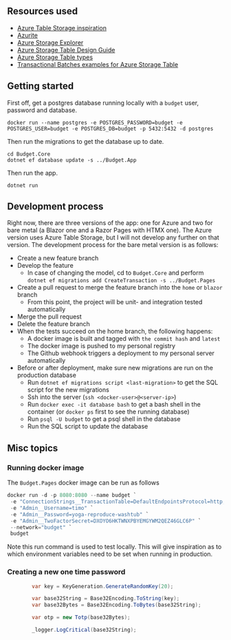 ## Resources used

- [Azure Table Storage inspiration](https://www.troyhunt.com/working-with-154-million-records-on/)
- [Azurite](https://learn.microsoft.com/en-us/azure/storage/common/storage-use-azurite?tabs=docker-hub%2Ctable-storage)
- [Azure Storage Explorer](https://azure.microsoft.com/en-us/features/storage-explorer/)
- [Azure Storage Table Design Guide](https://docs.microsoft.com/en-us/azure/cosmos-db/table-storage-design-guide)
- [Azure Storage Table types](https://learn.microsoft.com/en-us/rest/api/storageservices/understanding-the-table-service-data-model#property-types)
- [Transactional Batches examples for Azure Storage Table](https://github.com/Azure/azure-sdk-for-net/blob/Azure.Data.Tables_12.8.2/sdk/tables/Azure.Data.Tables/samples/Sample6TransactionalBatch.md)

## Getting started

First off, get a postgres database running locally with a `budget` user, password and database.

```shell
docker run --name postgres -e POSTGRES_PASSWORD=budget -e POSTGRES_USER=budget -e POSTGRES_DB=budget -p 5432:5432 -d postgres
```

Then run the migrations to get the database up to date.

```shell
cd Budget.Core
dotnet ef database update -s ../Budget.App
```

Then run the app.

```shell
dotnet run
```

## Development process

Right now, there are three versions of the app: one for Azure and two for bare metal (a Blazor one and a Razor Pages with HTMX one).
The Azure version uses Azure Table Storage, but I will not develop any further on that version.
The development process for the bare metal version is as follows:

- Create a new feature branch
- Develop the feature
  - In case of changing the model, cd to `Budget.Core` and perform `dotnet ef migrations add CreateTransaction -s ../Budget.Pages`
- Create a pull request to merge the feature branch into the `home` or `blazor` branch
  - From this point, the project will be unit- and integration tested automatically
- Merge the pull request
- Delete the feature branch
- When the tests succeed on the home branch, the following happens:
  - A docker image is built and tagged with `the commit hash` and `latest`
  - The docker image is pushed to my personal registry
  - The Github webhook triggers a deployment to my personal server automatically
- Before or after deployment, make sure new migrations are run on the production database
  - Run `dotnet ef migrations script <last-migration>` to get the SQL script for the new migrations
  - Ssh into the server (`ssh <docker-user>@<server-ip>`)
  - Run `docker exec -it database bash` to get a bash shell in the container (or `docker ps` first to see the running database)
  - Run `psql -U budget` to get a psql shell in the database
  - Run the SQL script to update the database



## Misc topics

### Running docker image

The `Budget.Pages` docker image can be run as follows

```csharp
docker run -d -p 8080:8080 --name budget `
 -e "ConnectionStrings__TransactionTable=DefaultEndpointsProtocol=http;AccountName=devstoreaccount1;AccountKey=Eby8vdM02xNOcqFlqUwJPLlmEtlCDXJ1OUzFT50uSRZ6IFsuFq2UVErCz4I6tq/K1SZFPTOtr/KBHBeksoGMGw==;TableEndpoint=http://azurite:10002/devstoreaccount1" `
 -e "Admin__Username=timo" `
 -e "Admin__Password=yoga-reproduce-washtub" `
 -e "Admin__TwoFactorSecret=DXOYO6HKTWNXPBYEMGYWM2QEZ46GLC6P" `
 --network="budget" `
 budget
```

Note this run command is used to test locally. This will give inspiration as to which environment variables need to be set when running in production.

### Creating a new one time password

```csharp
        var key = KeyGeneration.GenerateRandomKey(20);

        var base32String = Base32Encoding.ToString(key);
        var base32Bytes = Base32Encoding.ToBytes(base32String);

        var otp = new Totp(base32Bytes);

        _logger.LogCritical(base32String);
```